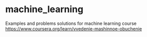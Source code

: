 # machine_learning
Examples and problems solutions for machine learning course https://www.coursera.org/learn/vvedenie-mashinnoe-obuchenie
